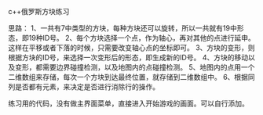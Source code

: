 c++俄罗斯方块练习

思路：
  1、一共有7中类型的方块，每种方块还可以旋转，所以一共就有19中形态，即19种ID号。
  2、每个方块选择一个点，作为轴心，再对其他的点进行延申。这样在平移或者下落的时候，只需要改变轴心点的坐标即可。
  3、方块的变形，则根据方块的ID号，来选择一次变形后的形态，即生成新的ID号。
  4、方块的移动以及变形，都需要边界碰撞检测，以及地图内的点碰撞检测。
  5、地图内的点用一个二维数组来存储，每次一个方块到达最终位置，就存储到二维数组中。
  6、根据同列是否都有元素，来决定是否进行消除行的操作。
  
练习用的代码，没有做主界面菜单，直接进入开始游戏的画面。可以自行添加。


